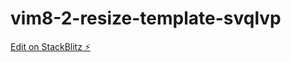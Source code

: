 # vim8-2-resize-template-svqlvp

[Edit on StackBlitz ⚡️](https://stackblitz.com/edit/vim8-2-resize-template-svqlvp)